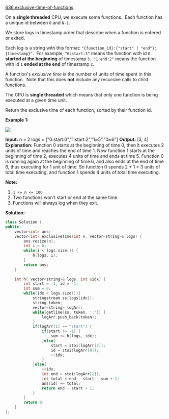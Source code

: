 [636.exclusive-time-of-functions](https://leetcode.com/problems/exclusive-time-of-functions/)  

On a **single threaded** CPU, we execute some functions.  Each function has a unique id between `0` and `N-1`.

We store logs in timestamp order that describe when a function is entered or exited.

Each log is a string with this format: `"{function_id}:{"start" | "end"}:{timestamp}"`.  For example, `"0:start:3"` means the function with id `0` **started at the beginning** of timestamp `3`.  `"1:end:2"` means the function with id `1` **ended at the end** of timestamp `2`.

A function's _exclusive time_ is the number of units of time spent in this function.  Note that this does **not** include any recursive calls to child functions.

The CPU is **single threaded** which means that only one function is being executed at a given time unit.

Return the exclusive time of each function, sorted by their function id.

**Example 1:**

**![](https://assets.leetcode.com/uploads/2019/04/05/diag1b.png)**

**Input:**
n = 2
logs = \["0:start:0","1:start:2","1:end:5","0:end:6"\]
**Output:** \[3, 4\]
**Explanation:**
Function 0 starts at the beginning of time 0, then it executes 2 units of time and reaches the end of time 1.
Now function 1 starts at the beginning of time 2, executes 4 units of time and ends at time 5.
Function 0 is running again at the beginning of time 6, and also ends at the end of time 6, thus executing for 1 unit of time. 
So function 0 spends 2 + 1 = 3 units of total time executing, and function 1 spends 4 units of total time executing.

**Note:**

1.  `1 <= n <= 100`
2.  Two functions won't start or end at the same time.
3.  Functions will always log when they exit.  



**Solution:**  

```cpp
class Solution {
public:
    vector<int> ans;
    vector<int> exclusiveTime(int n, vector<string>& logs) {
        ans.resize(n);
        int i = 0;
        while(i < logs.size()) {
            h(logs, i);
        }
        return ans;
    }
    
    int h( vector<string>& logs, int &idx) {
        int start = -1, id = -1;
        int sum = 0;
        while(idx < logs.size()){
            stringstream ss(logs[idx]);
            string token;
            vector<string> logArr;
            while(getline(ss, token, ':')) {
                logArr.push_back(token);
            }
            if(logArr[1] == "start") {
                if(start != -1) {
                    sum += h(logs, idx);
                }else{
                    start = stoi(logArr[2]);
                    id = stoi(logArr[0]);
                    ++idx;
                }
            }else{
                ++idx;
                int end = stoi(logArr[2]);
                int total = end - start - sum + 1;
                ans[id] += total;
                return end - start + 1;
            }
        }
        return 0;
    }
};
```
      